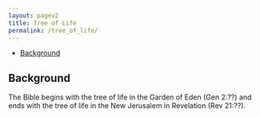 ```yaml
---
layout: pagev2
title: Tree of Life
permalink: /tree_of_life/
---
```

- [Background](#background)

## Background

The Bible begins with the tree of life in the Garden of Eden (Gen 2:??) and ends with the tree of life in the New Jerusalem in Revelation (Rev 21:??). 